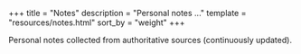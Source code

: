 +++
title = "Notes"
description = "Personal notes ..."
template = "resources/notes.html"
sort_by = "weight"
+++

Personal notes collected from authoritative sources (continuously updated).

<!-- list -->


